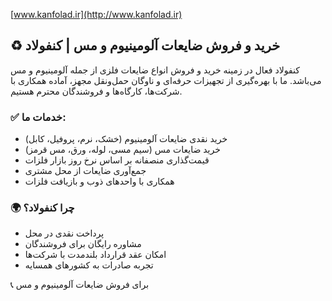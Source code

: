
[www.kanfolad.ir](http://www.kanfolad.ir)

## ♻️ خرید و فروش ضایعات آلومینیوم و مس | کنفولاد

کنفولاد فعال در زمینه خرید و فروش انواع ضایعات فلزی از جمله آلومینیوم و مس می‌باشد. ما با بهره‌گیری از تجهیزات حرفه‌ای و ناوگان حمل‌ونقل مجهز، آماده همکاری با شرکت‌ها، کارگاه‌ها و فروشندگان محترم هستیم.

### ✅ خدمات ما:
- خرید نقدی ضایعات آلومینیوم (خشک، نرم، پروفیل، کابل)
- خرید ضایعات مس (سیم مسی، لوله، ورق، مس قرمز)
- قیمت‌گذاری منصفانه بر اساس نرخ روز بازار فلزات
- جمع‌آوری ضایعات از محل مشتری
- همکاری با واحدهای ذوب و بازیافت فلزات

### 🌍 چرا کنفولاد؟
- پرداخت نقدی در محل
- مشاوره رایگان برای فروشندگان
- امکان عقد قرارداد بلندمدت با شرکت‌ها
- تجربه صادرات به کشورهای همسایه

📞 برای فروش ضایعات آلومینیوم و مس 

